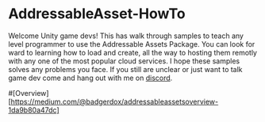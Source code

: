 # AddressableAsset-HowTo

Welcome Unity game devs! This has walk through samples to teach any level programmer to use the Addressable Assets Package. You can look for ward to learning how to load and create, all the way to hosting them remotly with any one of the most popular cloud services. I hope these samples solves any problems you face. If you still are unclear or just want to talk game dev
come and hang out with me on [discord](https://discord.gg/FJePj7E).

#[Overview][https://medium.com/@badgerdox/addressableassetsoverview-1da9b80a47dc]
